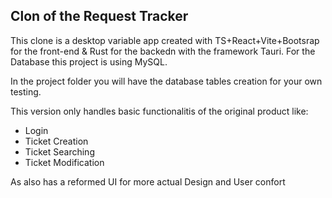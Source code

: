 ## Clon of the Request Tracker
This clone is a desktop variable app created with TS+React+Vite+Bootsrap for the front-end & Rust for the backedn with the framework Tauri.
For the Database this project is using MySQL.

In the project folder you will have the database tables creation for your own testing.

This version only handles basic functionalitis of the original product like:

<ul>
  <li>Login</li>
<li>Ticket Creation</li>
<li>Ticket Searching</li>
<li>Ticket Modification</li>
</ul>

As also has a reformed UI for more actual Design and User confort
